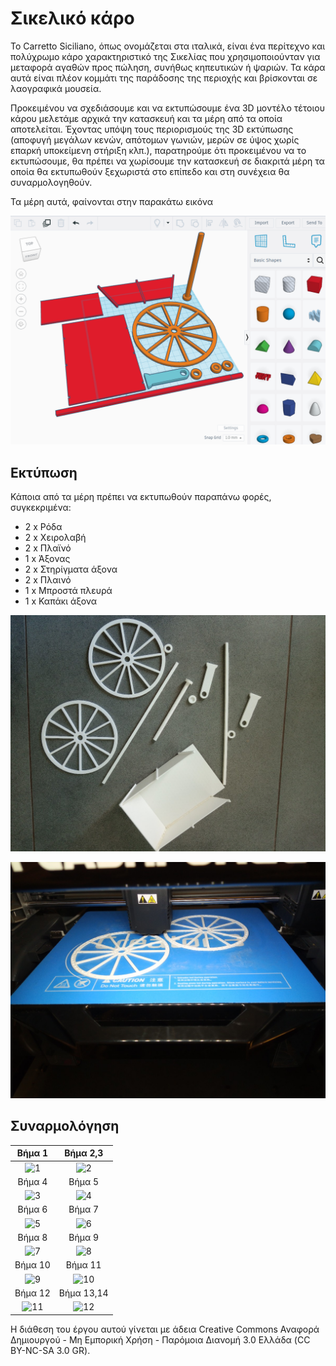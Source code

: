 # Σικελικό κάρο

Το Carretto Sicilianο, όπως ονομάζεται στα ιταλικά, είναι ένα περίτεχνο και πολύχρωμο κάρο χαρακτηριστικό της Σικελίας που χρησιμοποιούνταν για μεταφορά αγαθών προς πώληση, συνήθως κηπευτικών ή ψαριών. Τα κάρα αυτά είναι πλέον κομμάτι της παράδοσης της περιοχής και βρίσκονται σε λαογραφικά μουσεία.

Προκειμένου να σχεδιάσουμε και να εκτυπώσουμε ένα 3D μοντέλο τέτοιου κάρου μελετάμε αρχικά την κατασκευή και τα μέρη από τα οποία αποτελείται. Έχοντας υπόψη τους περιορισμούς της 3D εκτύπωσης (αποφυγή μεγάλων κενών, απότομων γωνιών, μερών σε ύψος χωρίς επαρκή υποκείμενη στήριξη κλπ.), παρατηρούμε ότι προκειμένου να το εκτυπώσουμε, θα πρέπει να χωρίσουμε την κατασκευή σε διακριτά μέρη τα οποία θα εκτυπωθούν ξεχωριστά στο επίπεδο και στη συνέχεια θα συναρμολογηθούν.

Τα μέρη αυτά, φαίνονται στην παρακάτω εικόνα

![tinker](images/tinker.png)

## Εκτύπωση

Κάποια από τα μέρη πρέπει να εκτυπωθούν παραπάνω φορές, συγκεκριμένα:
* 2 x Ρόδα
* 2 x Χειρολαβή
* 2 x Πλαϊνό
* 1 x Άξονας
* 2 x Στηρίγματα άξονα
* 2 x Πλαινό 
* 1 x Μπροστά πλευρά
* 1 x Καπάκι άξονα
  
![parts](images/parts.jpg)

![wheels](images/wheels.jpg)


## Συναρμολόγηση




|         Βήμα 1          |        Βήμα 2,3      |
|:----------------------------------:|:------------------------------------:|
| ![1](images/1.png) | ![2](images/2.png) |
|         Βήμα 4          |          Βήμα 5           |
| ![3](images/3.png) | ![4](images/4.png) |
|         Βήμα 6           |         Βήμα 7           |
| ![5](images/5.png) | ![6](images/6.png) |
|         Βήμα 8          |          Βήμα 9           |
| ![7](images/7.png) | ![8](images/8.png) |
|         Βήμα 10         |          Βήμα 11          |
| ![9](images/9.png) | ![10](images/10.png) |
|         Βήμα 12         |          Βήμα 13,14       |
| ![11](images/11.png) | ![12](images/12.png) |


Η διάθεση του έργου αυτού γίνεται με άδεια Creative Commons Αναφορά Δημιουργού - Μη Εμπορική Χρήση - Παρόμοια Διανομή 3.0 Ελλάδα (CC BY-NC-SA 3.0 GR).
